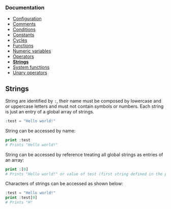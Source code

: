 ### Documentation
- [Configuration](/documentation/configuration.md)
- [Comments](/documentation/comments.md)
- [Conditions](/documentation/conditions.md)
- [Constants](/documentation/constants.md)
- [Cycles](/documentation/cycles.md)
- [Functions](/documentation/functions.md)
- [Numeric variables](/documentation/numeric-variables.md)
- [Operators](/documentation/operators.md)
- **[Strings](/documentation/strings.md)**
- [System functions](/documentation/system-functions.md)
- [Unary operators](/documentation/unary-operators.md)

## Strings
String are identified by `:`, their name must be composed by lowercase and or uppercase letters and must not contain symbols or numbers. Each string is just an entry of a global array of strings.
```php
:test = "Hello world!"
```
String can be accessed by name:
```php
print :test
# Prints "Hello world!"
```
String can be accessed by reference treating all global strings as entries of an array:
```php
print :[0]
# Prints "Hello world!" or value of test (first string defined in the program)
```
Characters of strings can be accessed as shown below:
```php
:test = "Hello world!"
print :test[0]
# Prints "H"
```
